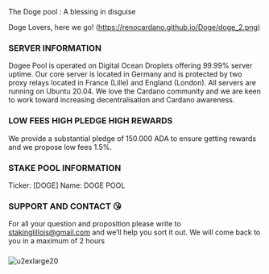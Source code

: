 The Doge pool : A blessing in disguise

Doge Lovers, here we go!
(https://renocardano.github.io/Doge/doge_2.png)

### SERVER INFORMATION
Dogee Pool is operated on Digital Ocean Droplets offering 99.99% server uptime. Our core server is located in Germany and is protected by two proxy relays located in France (Lille) and England (London). All servers are running on Ubuntu 20.04. We love the Cardano community and we are keen to work toward increasing decentralisation and Cardano awareness.

### LOW FEES HIGH PLEDGE HIGH REWARDS

We provide a substantial pledge of 150.000 ADA to ensure getting rewards and we propose low fees 1.5%.

### STAKE POOL INFORMATION

Ticker: [DOGE]
Name: DOGE POOL

### SUPPORT AND CONTACT :kissing_heart:

For all your question and proposition please write to stakinglillois@gmail.com and we’ll help you sort it out. We will come back to you in a maximum of 2 hours
### 
![u2exlarge20](https://renocardano.github.io/Doge/maxresdefault.jpg)
